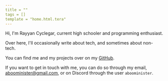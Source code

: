 ```yaml
---
title = ""
tags = []
template = "home.html.tera"
---
```


Hi, I'm Rayyan Cyclegar, current high schooler and programming enthusiast.

Over here, I'll occasionally write about tech, and sometimes about non-tech.

You can find me and my projects over on my [GitHub](https://github.com/AbooMinister25).

If you want to get in touch with me, you can do so through my email, [aboominister@gmail.com](mailto:aboominister@gmail.com), or on Discord through the user `aboominister`.
